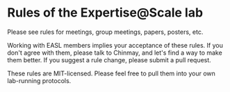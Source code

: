 # Rules of the Expertise@Scale lab 

Please see rules for meetings, group meetings, papers, posters, etc.

Working with EASL members implies your acceptance of these rules. If you don't agree with them, please talk to Chinmay, and let's find a way to make them better. If you suggest a rule change, please submit a pull request. 

These rules are MIT-licensed. Please feel free to pull them into your own lab-running protocols.
